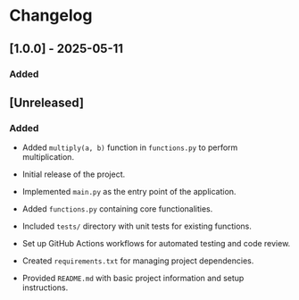 # Changelog

## [1.0.0] - 2025-05-11

### Added

## [Unreleased]

### Added

- Added `multiply(a, b)` function in `functions.py` to perform multiplication.


- Initial release of the project.
- Implemented `main.py` as the entry point of the application.
- Added `functions.py` containing core functionalities.
- Included `tests/` directory with unit tests for existing functions.
- Set up GitHub Actions workflows for automated testing and code review.
- Created `requirements.txt` for managing project dependencies.
- Provided `README.md` with basic project information and setup instructions.
